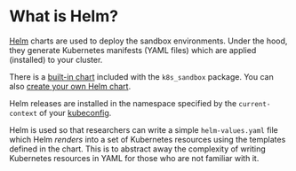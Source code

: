 # What is Helm?

[Helm](https://helm.sh/) charts are used to deploy the sandbox environments. Under the
hood, they generate Kubernetes manifests (YAML files) which are applied (installed) to
your cluster.

There is a [built-in chart](built-in-chart.md) included with the `k8s_sandbox` package.
You can also [create your own Helm chart](custom-chart.md).

Helm releases are installed in the namespace specified by the `current-context` of your
[kubeconfig](https://kubernetes.io/docs/concepts/configuration/organize-cluster-access-kubeconfig/).

Helm is used so that researchers can write a simple `helm-values.yaml` file which Helm
_renders_ into a set of Kubernetes resources using the templates defined in the chart.
This is to abstract away the complexity of writing Kubernetes resources in YAML for
those who are not familiar with it.
